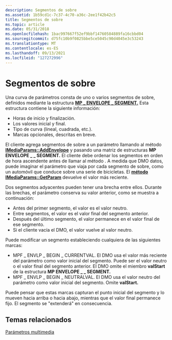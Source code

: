```yaml
---
description: Segmentos de sobre
ms.assetid: 1b59cd1c-7c37-4c70-a36c-2ee1f42b42c5
title: Segmentos de sobre
ms.topic: article
ms.date: 05/31/2018
ms.openlocfilehash: 1bac997667f52ef9bbf14760584889fa16cbbd04
ms.sourcegitcommit: d75fc10b9f0825bbe5ce5045c90d4045e3c53243
ms.translationtype: MT
ms.contentlocale: es-ES
ms.lasthandoff: 09/13/2021
ms.locfileid: "127272996"
---
```

# <a name="envelope-segments"></a>Segmentos de sobre

Una curva de parámetros consta de uno o varios segmentos de sobre, definidos mediante la estructura [**MP \_ ENVELOPE \_ SEGMENT.**](/previous-versions/windows/desktop/api/Medparam/ns-medparam-mp_envelope_segment) Esta estructura contiene la siguiente información:

-   Horas de inicio y finalización.
-   Los valores inicial y final.
-   Tipo de curva (lineal, cuadrada, etc.).
-   Marcas opcionales, descritas en breve.

El cliente agrega segmentos de sobre a un parámetro llamando al método [**IMediaParams::AddEnvelope**](/previous-versions/windows/desktop/api/Medparam/nf-medparam-imediaparams-addenvelope) y pasando una matriz de estructuras **MP ENVELOPE \_ \_ SEGMENT.** El cliente debe ordenar los segmentos en orden de hora ascendente antes de llamar al método . A medida que DMO datos, puede imaginar el parámetro que viaja por cada segmento de sobre, como un automóvil que conduce sobre una serie de bicicletas. El [**método IMediaParams::GetParam**](/previous-versions/windows/desktop/api/Medparam/nf-medparam-imediaparams-getparam) devuelve el valor más reciente.

Dos segmentos adyacentes pueden tener una brecha entre ellos. Durante las brechas, el parámetro conserva su valor anterior, como se muestra a continuación:

-   Antes del primer segmento, el valor es el valor neutro.
-   Entre segmentos, el valor es el valor final del segmento anterior.
-   Después del último segmento, el valor permanece en el valor final de ese segmento.
-   Si el cliente vacía el DMO, el valor vuelve al valor neutro.

Puede modificar un segmento estableciendo cualquiera de las siguientes marcas:

-   MPF \_ ENVLP \_ BEGIN \_ CURRENTVAL. El DMO usa el valor más reciente del parámetro como valor inicial del segmento. Puede ser el valor neutro o el valor final del segmento anterior. El DMO omite el miembro **valStart** de la estructura **MP ENVELOPE \_ \_ SEGMENT.**
-   MPF \_ ENVLP \_ BEGIN \_ NEUTRALVAL. El DMO usa el valor neutro del parámetro como valor inicial del segmento. Omite **valStart.**

Puede pensar que estas marcas capturan el punto inicial del segmento y lo mueven hacia arriba o hacia abajo, mientras que el valor final permanece fijo. El segmento se "extenderá" en consecuencia.

## <a name="related-topics"></a>Temas relacionados

<dl> <dt>

[Parámetros multimedia](media-parameters.md)
</dt> </dl>

 

 



